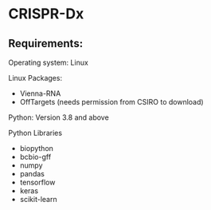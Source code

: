# CRISPR-Dx

## Requirements:

Operating system: Linux

Linux Packages:
* Vienna-RNA
* OffTargets (needs permission from CSIRO to download)

Python: Version 3.8 and above

Python Libraries
* biopython
* bcbio-gff
* numpy
* pandas
* tensorflow
* keras
* scikit-learn

